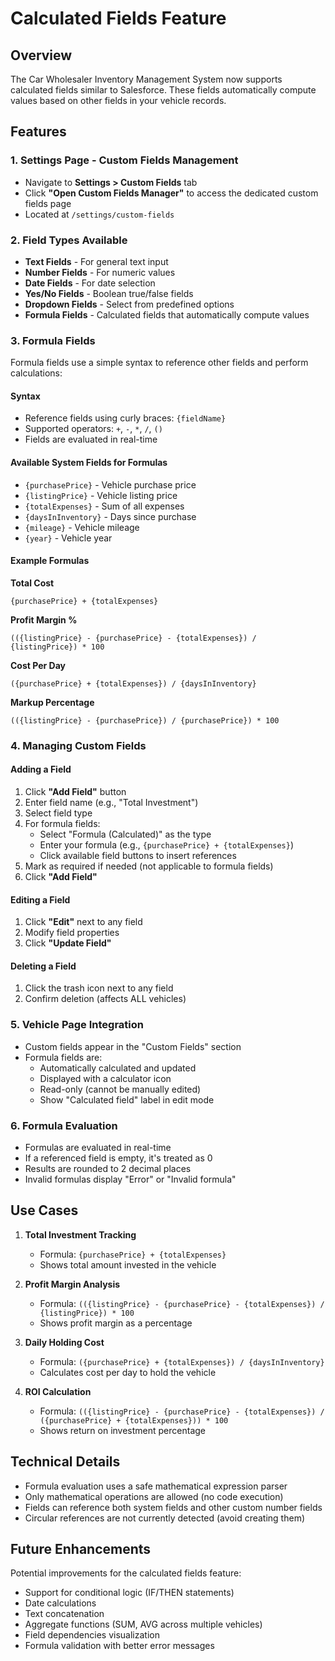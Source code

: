 # Calculated Fields Feature

## Overview
The Car Wholesaler Inventory Management System now supports calculated fields similar to Salesforce. These fields automatically compute values based on other fields in your vehicle records.

## Features

### 1. Settings Page - Custom Fields Management
- Navigate to **Settings > Custom Fields** tab
- Click **"Open Custom Fields Manager"** to access the dedicated custom fields page
- Located at `/settings/custom-fields`

### 2. Field Types Available
- **Text Fields** - For general text input
- **Number Fields** - For numeric values
- **Date Fields** - For date selection
- **Yes/No Fields** - Boolean true/false fields
- **Dropdown Fields** - Select from predefined options
- **Formula Fields** - Calculated fields that automatically compute values

### 3. Formula Fields
Formula fields use a simple syntax to reference other fields and perform calculations:

#### Syntax
- Reference fields using curly braces: `{fieldName}`
- Supported operators: `+`, `-`, `*`, `/`, `()`
- Fields are evaluated in real-time

#### Available System Fields for Formulas
- `{purchasePrice}` - Vehicle purchase price
- `{listingPrice}` - Vehicle listing price
- `{totalExpenses}` - Sum of all expenses
- `{daysInInventory}` - Days since purchase
- `{mileage}` - Vehicle mileage
- `{year}` - Vehicle year

#### Example Formulas

**Total Cost**
```
{purchasePrice} + {totalExpenses}
```

**Profit Margin %**
```
(({listingPrice} - {purchasePrice} - {totalExpenses}) / {listingPrice}) * 100
```

**Cost Per Day**
```
({purchasePrice} + {totalExpenses}) / {daysInInventory}
```

**Markup Percentage**
```
(({listingPrice} - {purchasePrice}) / {purchasePrice}) * 100
```

### 4. Managing Custom Fields

#### Adding a Field
1. Click **"Add Field"** button
2. Enter field name (e.g., "Total Investment")
3. Select field type
4. For formula fields:
   - Select "Formula (Calculated)" as the type
   - Enter your formula (e.g., `{purchasePrice} + {totalExpenses}`)
   - Click available field buttons to insert references
5. Mark as required if needed (not applicable to formula fields)
6. Click **"Add Field"**

#### Editing a Field
1. Click **"Edit"** next to any field
2. Modify field properties
3. Click **"Update Field"**

#### Deleting a Field
1. Click the trash icon next to any field
2. Confirm deletion (affects ALL vehicles)

### 5. Vehicle Page Integration

- Custom fields appear in the "Custom Fields" section
- Formula fields are:
  - Automatically calculated and updated
  - Displayed with a calculator icon
  - Read-only (cannot be manually edited)
  - Show "Calculated field" label in edit mode

### 6. Formula Evaluation

- Formulas are evaluated in real-time
- If a referenced field is empty, it's treated as 0
- Results are rounded to 2 decimal places
- Invalid formulas display "Error" or "Invalid formula"

## Use Cases

1. **Total Investment Tracking**
   - Formula: `{purchasePrice} + {totalExpenses}`
   - Shows total amount invested in the vehicle

2. **Profit Margin Analysis**
   - Formula: `(({listingPrice} - {purchasePrice} - {totalExpenses}) / {listingPrice}) * 100`
   - Shows profit margin as a percentage

3. **Daily Holding Cost**
   - Formula: `({purchasePrice} + {totalExpenses}) / {daysInInventory}`
   - Calculates cost per day to hold the vehicle

4. **ROI Calculation**
   - Formula: `(({listingPrice} - {purchasePrice} - {totalExpenses}) / ({purchasePrice} + {totalExpenses})) * 100`
   - Shows return on investment percentage

## Technical Details

- Formula evaluation uses a safe mathematical expression parser
- Only mathematical operations are allowed (no code execution)
- Fields can reference both system fields and other custom number fields
- Circular references are not currently detected (avoid creating them)

## Future Enhancements

Potential improvements for the calculated fields feature:
- Support for conditional logic (IF/THEN statements)
- Date calculations
- Text concatenation
- Aggregate functions (SUM, AVG across multiple vehicles)
- Field dependencies visualization
- Formula validation with better error messages 